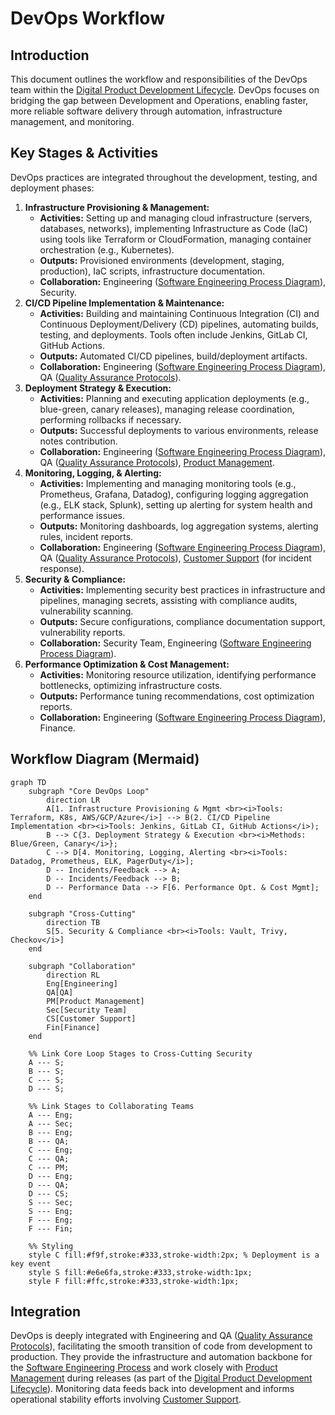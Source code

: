 # DevOps Workflow

## Introduction

This document outlines the workflow and responsibilities of the DevOps team within the [Digital Product Development Lifecycle](./digital_product_lifecycle.md). DevOps focuses on bridging the gap between Development and Operations, enabling faster, more reliable software delivery through automation, infrastructure management, and monitoring.

## Key Stages & Activities

DevOps practices are integrated throughout the development, testing, and deployment phases:

1.  **Infrastructure Provisioning & Management:**
    *   **Activities:** Setting up and managing cloud infrastructure (servers, databases, networks), implementing Infrastructure as Code (IaC) using tools like Terraform or CloudFormation, managing container orchestration (e.g., Kubernetes).
    *   **Outputs:** Provisioned environments (development, staging, production), IaC scripts, infrastructure documentation.
    *   **Collaboration:** Engineering ([Software Engineering Process Diagram](./software_engineering_process_diagram.md)), Security.
2.  **CI/CD Pipeline Implementation & Maintenance:**
    *   **Activities:** Building and maintaining Continuous Integration (CI) and Continuous Deployment/Delivery (CD) pipelines, automating builds, testing, and deployments. Tools often include Jenkins, GitLab CI, GitHub Actions.
    *   **Outputs:** Automated CI/CD pipelines, build/deployment artifacts.
    *   **Collaboration:** Engineering ([Software Engineering Process Diagram](./software_engineering_process_diagram.md)), QA ([Quality Assurance Protocols](./quality_assurance_protocols.md)).
3.  **Deployment Strategy & Execution:**
    *   **Activities:** Planning and executing application deployments (e.g., blue-green, canary releases), managing release coordination, performing rollbacks if necessary.
    *   **Outputs:** Successful deployments to various environments, release notes contribution.
    *   **Collaboration:** Engineering ([Software Engineering Process Diagram](./software_engineering_process_diagram.md)), QA ([Quality Assurance Protocols](./quality_assurance_protocols.md)), [Product Management](./product_management_workflow.md).
4.  **Monitoring, Logging, & Alerting:**
    *   **Activities:** Implementing and managing monitoring tools (e.g., Prometheus, Grafana, Datadog), configuring logging aggregation (e.g., ELK stack, Splunk), setting up alerting for system health and performance issues.
    *   **Outputs:** Monitoring dashboards, log aggregation systems, alerting rules, incident reports.
    *   **Collaboration:** Engineering ([Software Engineering Process Diagram](./software_engineering_process_diagram.md)), QA ([Quality Assurance Protocols](./quality_assurance_protocols.md)), [Customer Support](./customer_support_workflow.md) (for incident response).
5.  **Security & Compliance:**
    *   **Activities:** Implementing security best practices in infrastructure and pipelines, managing secrets, assisting with compliance audits, vulnerability scanning.
    *   **Outputs:** Secure configurations, compliance documentation support, vulnerability reports.
    *   **Collaboration:** Security Team, Engineering ([Software Engineering Process Diagram](./software_engineering_process_diagram.md)).
6.  **Performance Optimization & Cost Management:**
    *   **Activities:** Monitoring resource utilization, identifying performance bottlenecks, optimizing infrastructure costs.
    *   **Outputs:** Performance tuning recommendations, cost optimization reports.
    *   **Collaboration:** Engineering ([Software Engineering Process Diagram](./software_engineering_process_diagram.md)), Finance.

## Workflow Diagram (Mermaid)

```mermaid
graph TD
    subgraph "Core DevOps Loop"
        direction LR
        A[1. Infrastructure Provisioning & Mgmt <br><i>Tools: Terraform, K8s, AWS/GCP/Azure</i>] --> B(2. CI/CD Pipeline Implementation <br><i>Tools: Jenkins, GitLab CI, GitHub Actions</i>);
        B --> C{3. Deployment Strategy & Execution <br><i>Methods: Blue/Green, Canary</i>};
        C --> D[4. Monitoring, Logging, Alerting <br><i>Tools: Datadog, Prometheus, ELK, PagerDuty</i>];
        D -- Incidents/Feedback --> A;
        D -- Incidents/Feedback --> B;
        D -- Performance Data --> F[6. Performance Opt. & Cost Mgmt];
    end

    subgraph "Cross-Cutting"
        direction TB
        S[5. Security & Compliance <br><i>Tools: Vault, Trivy, Checkov</i>]
    end

    subgraph "Collaboration"
        direction RL
        Eng[Engineering]
        QA[QA]
        PM[Product Management]
        Sec[Security Team]
        CS[Customer Support]
        Fin[Finance]
    end

    %% Link Core Loop Stages to Cross-Cutting Security
    A --- S;
    B --- S;
    C --- S;
    D --- S;

    %% Link Stages to Collaborating Teams
    A --- Eng;
    A --- Sec;
    B --- Eng;
    B --- QA;
    C --- Eng;
    C --- QA;
    C --- PM;
    D --- Eng;
    D --- QA;
    D --- CS;
    S --- Sec;
    S --- Eng;
    F --- Eng;
    F --- Fin;

    %% Styling
    style C fill:#f9f,stroke:#333,stroke-width:2px; % Deployment is a key event
    style S fill:#e6e6fa,stroke:#333,stroke-width:1px;
    style F fill:#ffc,stroke:#333,stroke-width:1px;
```

## Integration

DevOps is deeply integrated with Engineering and QA ([Quality Assurance Protocols](./quality_assurance_protocols.md)), facilitating the smooth transition of code from development to production. They provide the infrastructure and automation backbone for the [Software Engineering Process](./software_engineering_process_diagram.md) and work closely with [Product Management](./product_management_workflow.md) during releases (as part of the [Digital Product Development Lifecycle](./digital_product_lifecycle.md)). Monitoring data feeds back into development and informs operational stability efforts involving [Customer Support](./customer_support_workflow.md).